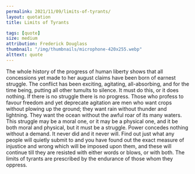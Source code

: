 ```yaml
---
permalink: 2021/11/09/limits-of-tyrants/
layout: quotation
title: Limits of Tyrants

tags: [quote]
size: medium
attribution: Frederick Douglass
thumbnail: "/img/thumbnails/microphone-420x255.webp"
alttext: quote
---
```


The whole history of the progress of human liberty shows that all concessions
yet made to her august claims have been born of earnest struggle. The conflict has been
exciting, agitating, all-absorbing, and for the time being, putting all other
tumults to silence. It must do this, or it does nothing. If there is no struggle there
is no progress. Those who profess to favour freedom and yet deprecate agitation are men
who want crops without plowing up the ground; they want rain without thunder and
lightning. They want the ocean without the awful roar of its many waters. This struggle
may be a moral one, or it may be a physical one, and it be both moral and physical, but it
must be a struggle. Power concedes nothing without a demand. It never did and it never will.
Find out just what any people will quietly submit to and you have found out the exact
measure of injustice and wrong which will be imposed upon them, and these will continue
till they are resisted with either words or blows, or with both. The limits of tyrants
are prescribed by the endurance of those whom they oppress.
